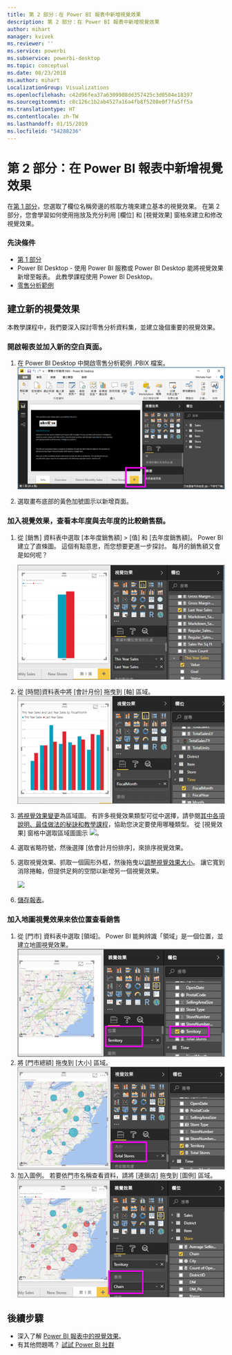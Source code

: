 ```yaml
---
title: 第 2 部分：在 Power BI 報表中新增視覺效果
description: 第 2 部分：在 Power BI 報表中新增視覺效果
author: mihart
manager: kvivek
ms.reviewer: ''
ms.service: powerbi
ms.subservice: powerbi-desktop
ms.topic: conceptual
ms.date: 08/23/2018
ms.author: mihart
LocalizationGroup: Visualizations
ms.openlocfilehash: c42d96fea37a6309908dd357425c3d0504e18397
ms.sourcegitcommit: c8c126c1b2ab4527a16a4fb8f5208e0f7fa5ff5a
ms.translationtype: HT
ms.contentlocale: zh-TW
ms.lasthandoff: 01/15/2019
ms.locfileid: "54288236"
---
```

# <a name="part-2-add-visualizations-to-a-power-bi-report"></a>第 2 部分：在 Power BI 報表中新增視覺效果
在[第 1 部分](power-bi-report-add-visualizations-ii.md)，您選取了欄位名稱旁邊的核取方塊來建立基本的視覺效果。  在第 2 部分，您會學習如何使用拖放及充分利用 [欄位]  和 [視覺效果]  窗格來建立和修改視覺效果。

### <a name="prerequisites"></a>先決條件
- [第 1 部分](power-bi-report-add-visualizations-ii.md)
- Power BI Desktop - 使用 Power BI 服務或 Power BI Desktop 能將視覺效果新增至報表。 此教學課程使用 Power BI Desktop。 
- [零售分析範例](http://download.microsoft.com/download/9/6/D/96DDC2FF-2568-491D-AAFA-AFDD6F763AE3/Retail%20Analysis%20Sample%20PBIX.pbix)

## <a name="create-a-new-visualization"></a>建立新的視覺效果
本教學課程中，我們要深入探討零售分析資料集，並建立幾個重要的視覺效果。

### <a name="open-a-report-and-add-a-new-blank-page"></a>開啟報表並加入新的空白頁面。
1. 在 Power BI Desktop 中開啟零售分析範例 .PBIX 檔案。 
   ![](media/power-bi-report-add-visualizations-ii/power-bi-open-desktop.png)   

2. 選取畫布底部的黃色加號圖示以新增頁面。

### <a name="add-a-visualization-that-looks-at-this-years-sales-compared-to-last-year"></a>加入視覺效果，查看本年度與去年度的比較銷售額。
1. 從 [銷售] 資料表中選取 [本年度銷售額] >  [值] 和 [去年度銷售額]。 Power BI 建立了直條圖。  這個有點意思，而您想要更進一步探討。 每月的銷售額又會是如何呢？  
   
   ![](media/power-bi-report-add-visualizations-ii/power-bi-barchart.png)
2. 從 [時間]資料表中將 [會計月份] 拖曳到 [軸] 區域。  
   ![](media/power-bi-report-add-visualizations-ii/power-bi-month.png)
3. [將視覺效果變更](power-bi-report-change-visualization-type.md)為區域圖。  有許多視覺效果類型可從中選擇，請參閱[其中各項說明、最佳做法的秘訣和教學課程](power-bi-visualization-types-for-reports-and-q-and-a.md)，協助您決定要使用哪種類型。 從 [視覺效果] 窗格中選取區域圖圖示 ![](media/power-bi-report-add-visualizations-ii/power-bi-areachart.png)。
4. 選取省略符號，然後選擇 [依會計月份排序]，來排序視覺效果。
5. 選取視覺效果、抓取一個圓形外框，然後拖曳以[調整視覺效果大小](power-bi-visualization-move-and-resize.md)。 讓它寬到消除捲軸，但提供足夠的空間以新增另一個視覺效果。
   
   ![](media/power-bi-report-add-visualizations-ii/pbi_part2_7b.png)
6. [儲存報表](../service-report-save.md)。

### <a name="add-a-map-visualization-that-looks-at-sales-by-location"></a>加入地圖視覺效果來依位置查看銷售
1. 從 [門市]  資料表中選取 [領域]。 Power BI 能夠辨識「領域」是一個位置，並建立地圖視覺效果。  
   ![](media/power-bi-report-add-visualizations-ii/power-bi-map.png)
2. 將 [門市總額] 拖曳到 [大小] 區域。  
   ![](media/power-bi-report-add-visualizations-ii/power-bi-map2.png)
3. 加入圖例。  若要依門市名稱查看資料，請將 [連鎖店]  拖曳到 [圖例] 區域。  
   ![](media/power-bi-report-add-visualizations-ii/power-bi-legend.png)

## <a name="next-steps"></a>後續步驟
* 深入了解 [Power BI 報表中的視覺效果](power-bi-report-visualizations.md)。  
* 有其他問題嗎？ [試試 Power BI 社群](http://community.powerbi.com/)

